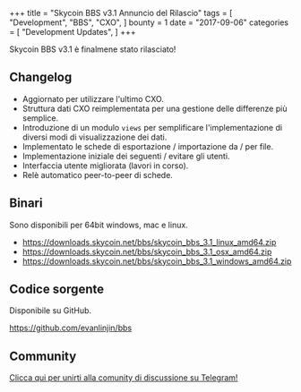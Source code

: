 +++
title = "Skycoin BBS v3.1 Annuncio del Rilascio"
tags = [
    "Development",
    "BBS",
    "CXO",
]
bounty = 1
date = "2017-09-06"
categories = [
    "Development Updates",
]
+++

Skycoin BBS v3.1 è finalmene stato rilasciato!

## Changelog

- Aggiornato per utilizzare l'ultimo CXO.
- Struttura dati CXO reimplementata per una gestione delle differenze più semplice.
- Introduzione di un modulo `views` per semplificare l'implementazione di diversi modi di visualizzazione dei dati.
- Implementato le schede di esportazione / importazione da / per file.
- Implementazione iniziale dei seguenti / evitare gli utenti.
- Interfaccia utente migliorata (lavori in corso).
- Relè automatico peer-to-peer di schede.

## Binari

Sono disponibili per 64bit windows, mac e linux.

- https://downloads.skycoin.net/bbs/skycoin_bbs_3.1_linux_amd64.zip
- https://downloads.skycoin.net/bbs/skycoin_bbs_3.1_osx_amd64.zip
- https://downloads.skycoin.net/bbs/skycoin_bbs_3.1_windows_amd64.zip

## Codice sorgente

Disponibile su GitHub.

https://github.com/evanlinjin/bbs

## Community

[Clicca qui per unirti alla comunity di discussione su Telegram!](https://t.me/skycoinbbs)

